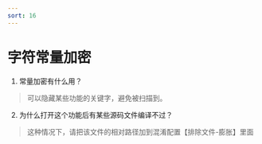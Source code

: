 ```yaml
---
sort: 16
---
```


# 字符常量加密

1. 常量加密有什么用？
> 可以隐藏某些功能的关键字，避免被扫描到。
>

2. 为什么打开这个功能后有某些源码文件编译不过？
> 这种情况下，请把该文件的相对路径加到混淆配置【排除文件-膨胀】里面
> 